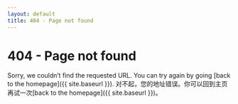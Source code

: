 ```yaml
---
layout: default
title: 404 - Page not found
---
```

404 - Page not found
====================
Sorry, we couldn’t find the requested URL. You can try again by going [back to the homepage]({{ site.baseurl }}).
对不起，您的地址错误。你可以回到主页再试一次[back to the homepage]({{ site.baseurl }})。
